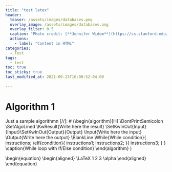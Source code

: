 ```yaml
---
title: "test latex"
header:
  teaser: /assets/images/databases.png
  overlay_image: /assets/images/databases.png
  overlay_filter: 0.5 
  caption: "Photo credit: [**Jennifer Widom**](https://cs.stanford.edu/people/widom/)"
  actions:
    - label: "Content in HTML"
categories:
  - Test
tags:
  - test
toc: true
toc_sticky: true
last_modified_at: 2021-09-23T16:00:52-04:00

---
```


# Algorithm 1
Just a sample algorithmn
[//]: # (\begin{algorithm}[H]
\DontPrintSemicolon
\SetAlgoLined
\KwResult{Write here the result}
\SetKwInOut{Input}{Input}\SetKwInOut{Output}{Output}
\Input{Write here the input}
\Output{Write here the output}
\BlankLine
\While{While condition}{
    instructions\;
    \eIf{condition}{
        instructions1\;
        instructions2\;
    }{
        instructions3\;
    }
}
\caption{While loop with If/Else condition}
\end{algorithm} )

\begin{equation}
\begin{aligned}
  \LaTeX 1 2 3 \alpha
\end{aligned}
\end{equation}
